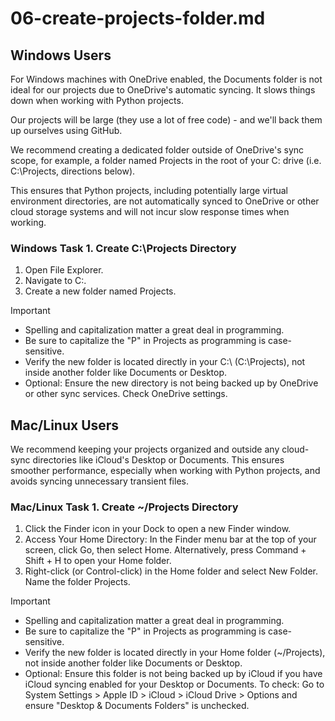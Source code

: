 # 06-create-projects-folder.md

## Windows Users
For Windows machines with OneDrive enabled, the Documents folder is not ideal for our projects due to OneDrive's automatic syncing. 
It slows things down when working with Python projects. 

Our projects will be large (they use a lot of free code) - and we'll back them up ourselves using GitHub. 

We recommend creating a dedicated folder outside of OneDrive's sync scope, for example, a folder named Projects in the root of your C: drive (i.e. C:\Projects, directions below).

This ensures that Python projects, including potentially large virtual environment directories, are not automatically synced to OneDrive or other cloud storage systems and will not incur slow response times when working. 

### Windows Task 1. Create C:\Projects Directory

1. Open File Explorer.
2. Navigate to C:\.
3. Create a new folder named Projects.

Important

- Spelling and capitalization matter a great deal in programming. 
- Be sure to capitalize the "P" in Projects as programming is case-sensitive.
- Verify the new folder is located directly in your C:\ (C:\Projects), not inside another folder like Documents or Desktop.
- Optional: Ensure the new directory is not being backed up by OneDrive or other sync services. Check OneDrive settings.

## Mac/Linux Users
We recommend keeping your projects organized and outside any cloud-sync directories like iCloud's Desktop or Documents. 
This ensures smoother performance, especially when working with Python projects, and avoids syncing unnecessary transient files.

### Mac/Linux Task 1. Create ~/Projects Directory

1. Click the Finder icon in your Dock to open a new Finder window.
2. Access Your Home Directory: In the Finder menu bar at the top of your screen, click Go, then select Home. Alternatively, press Command + Shift + H to open your Home folder.
3. Right-click (or Control-click) in the Home folder and select New Folder. Name the folder Projects.

Important

- Spelling and capitalization matter a great deal in programming. 
- Be sure to capitalize the "P" in Projects as programming is case-sensitive.
- Verify the new folder is located directly in your Home folder (~/Projects), not inside another folder like Documents or Desktop.
- Optional: Ensure this folder is not being backed up by iCloud if you have iCloud syncing enabled for your Desktop or Documents. To check: Go to System Settings > Apple ID > iCloud > iCloud Drive > Options and ensure "Desktop & Documents Folders" is unchecked.
